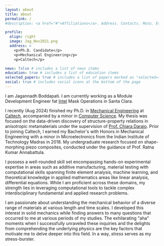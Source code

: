 ```yaml
---
layout: about
title: about
permalink: /
#description: <a href="#">Affiliations</a>. Address. Contacts. Moto. Etc.

profile:
  align: right
  image: Jag_Nov2021.png
  address: >
    <p>Ph.D. Candidate</p>
    <p>Mechanical Engineering</p>
    <p>Caltech</p>

news: false # includes a list of news items
education: true # includes a list of education items
selected_papers: true # includes a list of papers marked as "selected={true}"
social: true # includes social icons at the bottom of the page
---
```


I am Jagannadh Boddapati. I am currently working as a Module Development Engineer fat [Intel](https://www.intel.com/content/www/us/en/homepage.html) Mask Operations in Santa Clara.

I recently (Aug 2024) finished my Ph.D. in [Mechanical Engineering](https://mce.caltech.edu/) at [Caltech](https://www.caltech.edu/), accompanied by a minor in [Computer Science](https://www.cms.caltech.edu/).
My thesis was focused on the data-driven discovery of structure-property relations in anisotropic metamaterials under the supervision of [Prof. Chiara Daraio](http://www.daraio.caltech.edu/).
Prior to joining Caltech, I earned my Bachelor's with Honors in Mechanical Engineering with a minor in Microelectronics from the Indian Institute of Technology Madras in 2018.
My undergraduate research focused on shape-morphing piezo composites, conducted under the guidance of Prof. Ratna Kumar Annabattula.

I possess a well-rounded skill set encompassing hands-on experimental expertise in areas such as additive manufacturing, material testing with computational skills spanning finite element analysis, machine learning, and theoretical knowledge in applied mathematics areas like linear analysis, differential equations. While I am proficient across these domains, my strength lies in leveraging computational tools to tackle complex interdisciplinary fundamental and applied research problems.

I am passionate about understanding the mechanical behavior of a diverse range of materials at various length and time scales. I developed this interest in solid mechanics while finding answers to many questions that occurred to me at various periods of my studies. The exhilarating "aha" moments when I successfully unraveled these inquiries and the delights from comprehending the underlying physics are the key factors that motivate me to delve deeper into this field. In a way, _stress_ serves as my stress-burster.

<!-- My full name is Purna Chandra Jagannadh Kumar, Boddapati. Phonetically, pu:rnʌ tʃ^nðr^ dʒʌgʌnnɑ:ð kuma:r bOudd^pa:ti. Call me _Jagannadh_ or in short _Jag_ as well.
Check this [video](https://www.youtube.com/watch?v=LE0iLFzz0nA) for pronunciation of my short name. -->
